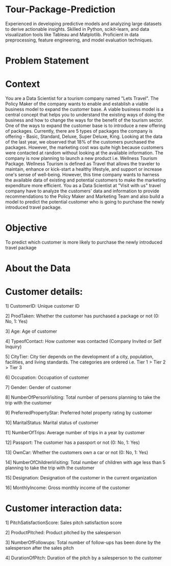 # Tour-Package-Prediction
 Experienced in developing predictive models and analyzing large datasets to derive actionable insights. Skilled in Python, scikit-learn, and data visualization tools like Tableau and Matplotlib. Proficient in data preprocessing, feature engineering, and model evaluation techniques.

# Problem Statement
# Context
 You are a Data Scientist for a tourism company named "Lets Travel". The Policy Maker of the company wants to enable and establish a viable business model to expand the customer base. A viable business model is a central concept that helps you to understand the existing ways of doing the business and how to change the ways for the benefit of the tourism sector. One of the ways to expand the customer base is to introduce a new offering of packages.
Currently, there are 5 types of packages the company is offering - Basic, Standard, Deluxe, Super Deluxe, King. Looking at the data of the last year, we observed that 18% of the customers purchased the packages. However, the marketing cost was quite high because customers were contacted at random without looking at the available information.
The company is now planning to launch a new product i.e. Wellness Tourism Package. Wellness Tourism is defined as Travel that allows the traveler to maintain, enhance or kick-start a healthy lifestyle, and support or increase one's sense of well-being.
However, this time company wants to harness the available data of existing and potential customers to make the marketing expenditure more efficient.
You as a Data Scientist at "Visit with us" travel company have to analyze the customers' data and information to provide recommendations to the Policy Maker and Marketing Team and also build a model to predict the potential customer who is going to purchase the newly introduced travel package.

# Objective
 To predict which customer is more likely to purchase the newly introduced travel package

# About the Data

# Customer details:
1] CustomerID: Unique customer ID

2] ProdTaken: Whether the customer has purchased a package or not (0: No, 1: Yes)

3] Age: Age of customer

4] TypeofContact: How customer was contacted (Company Invited or Self Inquiry)

5] CityTier: City tier depends on the development of a city, population, facilities, and living standards. The categories are ordered i.e. Tier 1 > Tier 2 > Tier 3

6] Occupation: Occupation of customer

7] Gender: Gender of customer

8] NumberOfPersonVisiting: Total number of persons planning to take the trip with the customer

9] PreferredPropertyStar: Preferred hotel property rating by customer

10] MaritalStatus: Marital status of customer

11] NumberOfTrips: Average number of trips in a year by customer

12] Passport: The customer has a passport or not (0: No, 1: Yes)

13] OwnCar: Whether the customers own a car or not (0: No, 1: Yes)

14] NumberOfChildrenVisiting: Total number of children with age less than 5 planning to take the trip with the customer

15] Designation: Designation of the customer in the current organization

16] MonthlyIncome: Gross monthly income of the customer

# Customer interaction data:
1] PitchSatisfactionScore: Sales pitch satisfaction score

2] ProductPitched: Product pitched by the salesperson

3] NumberOfFollowups: Total number of follow-ups has been done by the salesperson after the sales pitch

4] DurationOfPitch: Duration of the pitch by a salesperson to the customer
